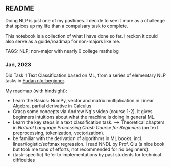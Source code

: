 ## README

Doing NLP is just one of my pastimes. I decide to see it more as a challenge that spices up my life than a compulsary task to complete.

This notebook is a collection of what I have done so far. I reckon it could also serve as a guide/roadmap for non-majors like me.

TAGS: NLP; non-major with nearly 0 college maths bg

### Jan, 2023

Did Task 1 Text Classification based on ML, from a series of elementary NLP tasks in [Fudan nlp-beginner](https://github.com/FudanNLP/nlp-beginner). 

My roadmap (with hindsight): 

- Learn the Basics: NumPy, vector and matrix multiplication in Linear Algebra, partial derivative in Calculus
- Grasp some concepts via Andrew Ng's video (course 1-2). It gives beginners intuitions about what the machine is doing in general ML. 
- Learn the key steps in a text classification task. --> Theoretical chapters in *Natural Language Processing Crash Course for Beginners* (on text preprocessing, tokenization, vectorization).
- be familiar with the derivation of algorithms in ML books, incl. linear/logistic/softmax regression. I read NNDL by Prof. Qiu (a nice book but took me tons of efforts, not recommended for rio beginners).
- (task-specific) Refer to implementations by past students for technical difficulties


